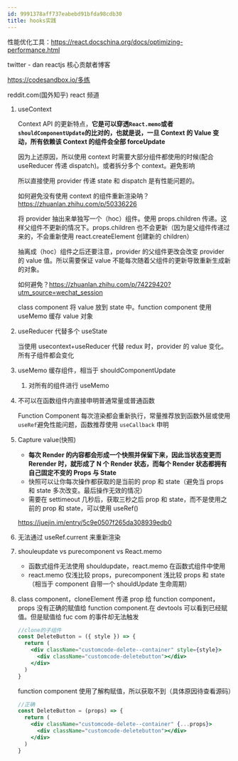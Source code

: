 ```yaml
---
id: 9991378aff737eabebd91bfda98cdb30
title: hooks实践
---
```


性能优化工具：https://react.docschina.org/docs/optimizing-performance.html

twitter - dan reactjs 核心贡献者博客

https://codesandbox.io/多练

reddit.com(国外知乎) react 频道

1. useContext

   Context API 的更新特点，**它是可以穿透`React.memo`或者`shouldComponentUpdate`的比对的，也就是说，一旦 Context 的 Value 变动，所有依赖该 Context 的组件会全部 forceUpdate**

   因为上述原因，所以使用 context 时需要大部分组件都使用的时候(配合 useReducer 传递 dispatch)。或者拆分多个 context。避免影响

   所以直接使用 provider 传递 state 和 dispatch 是有性能问题的。

   如何避免没有使用 context 的组件重新渲染呐？https://zhuanlan.zhihu.com/p/50336226

   将 provider 抽出来单独写一个（hoc）组件。使用 props.children 传递。这样父组件不更新的情况下。props.children 也不会更新（因为是父组件传递过来的，不会重新使用 react.createElement 创建新的 children）

   抽离成（hoc）组件之后还要注意，provider 的父组件更改会改变 provider 的 value 值。所以需要保证 value 不能每次随着父组件的更新导致重新生成新的对象。

   如何避免？https://zhuanlan.zhihu.com/p/74229420?utm_source=wechat_session

   class component 将 value 放到 state 中。function component 使用 useMemo 缓存 value 对象

2. useReducer 代替多个 useState

   当使用 usecontext+useReducer 代替 redux 时，provider 的 value 变化。所有子组件都会变化

3. useMemo 缓存组件，相当于 shouldComponentUpdate

   1. 对所有的组件进行 useMemo

4. 不可以在函数组件内直接申明普通常量或普通函数

   Function Component 每次渲染都会重新执行，常量推荐放到函数外层或使用`useRef`避免性能问题，函数推荐使用 `useCallback` 申明

5. Capture value(快照)

   - **每次 Render 的内容都会形成一个快照并保留下来，因此当状态变更而 Rerender 时，就形成了 N 个 Render 状态，而每个 Render 状态都拥有自己固定不变的 Props 与 State**
   - 快照可以让你每次操作都获取的是当前的 prop 和 state（避免当 props 和 state 多次改变。最后操作无效的情况）
   - 需要在 settimeout 几秒后，获取三秒之后 prop 和 state，而不是使用之前的 prop 和 state，可以使用 useRef()

   https://juejin.im/entry/5c9e0507f265da308939edb0

6. 无法通过 useRef.current 来重新渲染

7. shouleupdate vs purecomponent vs React.memo

   - 函数式组件无法使用 shouldupdate，react.memo 在函数式组件中使用
   - react.memo 仅浅比较 props，purecomponent 浅比较 props 和 state（相当于 component 自带一个 shouldUpdate 生命周期）

8. class component，cloneElement 传递 prop 给 function component，props 没有正确的赋值给 function component.在 devtools 可以看到已经赋值。但是赋值给 fuc com 的事件却无法触发

   ```jsx
   //clone的子组件
   const DeleteButton = ({ style }) => {
     return (
       <div className="customcode-delete--container" style={style}>
         <div className="customcode-deletebutton"></div>
       </div>
     )
   }
   ```

   function component 使用了解构赋值，所以获取不到（具体原因待查看源码）

   ```jsx
   //正确
   const DeleteButton = (props) => {
     return (
       <div className="customcode-delete--container" {...props}>
         <div className="customcode-deletebutton"></div>
       </div>
     )
   }
   ```
